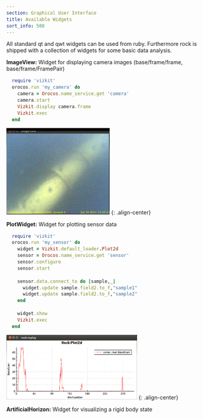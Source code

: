 ```yaml
---
section: Graphical User Interface
title: Available Widgets
sort_info: 500
---
```


All standard qt and qwt widgets can be used from ruby. Furthermore rock is
shipped with a collection of widgets for some basic data analysis.

**ImageView:**
Widget for displaying camera images (base/frame/frame, base/frame/FramePair)

~~~ ruby
  require 'vizkit'
  orocos.run 'my_camera' do
    camera = Orocos.name_service.get 'camera'
    camera.start 
    Vizkit.display camera.frame
    Vizkit.exec
  end
~~~

![ImageView](500_image_viewer.png)
{: .align-center}

**PlotWidget:**
Widget for plotting sensor data

~~~ ruby
  require 'vizkit'
  orocos.run 'my_sensor' do
    widget = Vizkit.default_loader.Plot2d
    sensor = Orocos.name_service.get 'sensor'
    sensor.configure
    sensor.start 

    sensor.data.connect_to do |sample,_|
      widget.update sample.field2.to_f,"sample1"
      widget.update sample.field2.to_f,"sample2"
    end

    widget.show
    Vizkit.exec
  end
~~~

![Plot2d](500_plot2d.png)
{: .align-center}


**ArtificialHorizon:**
Widget for visualizing a rigid body state
